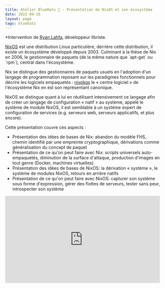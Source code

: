 ```yaml
---
title: Atelier BlueHats 🧢 - Présentation de NixOS et son écosystème
date: 2022-09-16
layout: page
tags: bluehats
---
```


*Intervention de [Ryan Lahfa](https://ryan.lahfa.xyz/), développeur libriste.

[NixOS](https://nixos.org) est une distribution Linux particulière, derrière cette distribution, il existe un écosystème développé depuis 2003.
Culminant à la thèse de Nix en 2006, le gestionnaire de paquets (de la même nature que \`apt-get\` ou \`rpm\`), central dans l'écosystème.

Nix se distingue des gestionnaires de paquets usuels en l'adoption d'un langage de programmation reposant sur les paradigmes fonctionnels pour décrire les logiciels empaquetés : [nixpkgs](https://github.com/NixOS/nixpkgs/) le « centre logiciel » de l'écosystème Nix en est son représentant canonique.

NixOS se distingue quant à lui en réutilisant intensivement ce langage afin de créer un langage de configuration « natif » au système, appelé le système de module NixOS, il est semblable à un système expert de configuration de services (e.g. serveurs web, serveurs applicatifs, et plus encore).

Cette présentation couvre ces aspects :

-   Présentation des idées de bases de Nix: abandon du modèle FHS, chemin identifié par une empreinte cryptographique, dérivations comme généralisation du concept de paquet
-   Présentation de ce qu'on peut faire avec Nix: scripts universels auto-empaquetés, diminution de la surface d'attaque, production d'images en tout genre (Docker, machines virtuelles)
-   Présentation des idées de bases de NixOS: la dérivation « système », le système de modules NixOS, retours en arrière natifs
-   Présentation de ce qu'on peut faire avec NixOS: capturer son système sous forme d'expression, gérer des flottes de serveurs, tester sans peur, introspecter son système

<div style="position:relative;padding-bottom:56.25%;height:0;overflow:hidden;"> <iframe style="width:100%;height:100%;position:absolute;left:0px;top:0px;overflow:hidden" frameborder="0" type="text/html" src="https://www.dailymotion.com/embed/video/x8dqjm5" width="100%" height="100%" allowfullscreen > </iframe> </div>
